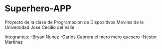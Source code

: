 # Superhero-APP

Proyecto de la clase de Programacion de Dispositivos Moviles de la Universidad Jose Cecilio del Valle

Integrantes:
-Bryan Nunez
-Carlos Cabrera el mero mero quesero
-Nestor Martinez
